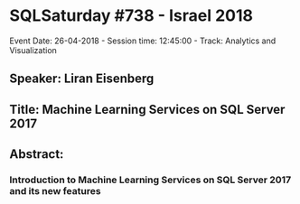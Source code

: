 # SQLSaturday #738 - Israel 2018
Event Date: 26-04-2018 - Session time: 12:45:00 - Track: Analytics and Visualization
## Speaker: Liran Eisenberg
## Title: Machine Learning Services on SQL Server 2017
## Abstract:
### Introduction to Machine Learning Services on SQL Server 2017 and its new features
